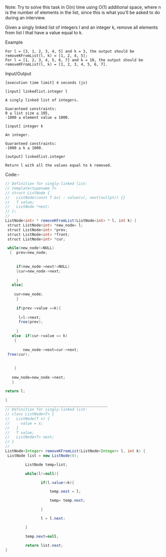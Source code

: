 Note: Try to solve this task in O(n) time using O(1) additional space, where n is the number of elements in the list, since this is what you'll be asked to do during an interview.

Given a singly linked list of integers l and an integer k, remove all elements from list l that have a value equal to k.

Example

    For l = [3, 1, 2, 3, 4, 5] and k = 3, the output should be
    removeKFromList(l, k) = [1, 2, 4, 5];
    For l = [1, 2, 3, 4, 5, 6, 7] and k = 10, the output should be
    removeKFromList(l, k) = [1, 2, 3, 4, 5, 6, 7].

Input/Output

    [execution time limit] 4 seconds (js)

    [input] linkedlist.integer l

    A singly linked list of integers.

    Guaranteed constraints:
    0 ≤ list size ≤ 105,
    -1000 ≤ element value ≤ 1000.

    [input] integer k

    An integer.

    Guaranteed constraints:
    -1000 ≤ k ≤ 1000.

    [output] linkedlist.integer

    Return l with all the values equal to k removed.

Code:-
```java
// Definition for singly-linked list:
// template<typename T>
// struct ListNode {
//   ListNode(const T &v) : value(v), next(nullptr) {}
//   T value;
//   ListNode *next;
// };
//
ListNode<int> * removeKFromList(ListNode<int> * l, int k) {
 struct ListNode<int> *new_node= l;
 struct ListNode<int> *prev;
 struct ListNode<int> *front;
 struct ListNode<int> *cur;

 while(new_node!=NULL)
  {  prev=new_node;
    
    
     if(new_node->next!=NULL)
     {cur=new_node->next;
   
     }
   else{
  
    cur=new_node;
     }
     
     if(prev->value ==k){
     
      l=l->next;
      free(prev);
     
     }
   else  if(cur->value == k)
    {
    
        new_node->next=cur->next;
 free(cur);
      
    
    }
 
   new_node=new_node->next;
   }

return l;
 
}
______________________________________________
// Definition for singly-linked list:
// class ListNode<T> {
//   ListNode(T x) {
//     value = x;
//   }
//   T value;
//   ListNode<T> next;
// }
//
ListNode<Integer> removeKFromList(ListNode<Integer> l, int k) {
 ListNode list = new ListNode(0);

	     ListNode temp=list;

	     while(l!=null){

	            if(l.value!=k){

	                temp.next = l;

	                temp= temp.next;

	            } 

	            l = l.next;

	     }

	     temp.next=null;

	     return list.next;
}
